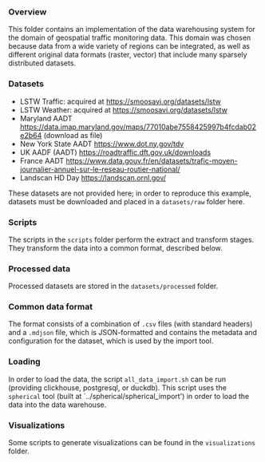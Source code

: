 ### Overview

This folder contains an implementation of the data warehousing system for the domain of geospatial traffic monitoring data. This domain was chosen because data from a wide variety of regions can be integrated, as well as different original data formats (raster, vector) that include many sparsely distributed datasets.

### Datasets

* LSTW Traffic: acquired at https://smoosavi.org/datasets/lstw 
* LSTW Weather: acquired at https://smoosavi.org/datasets/lstw
* Maryland AADT https://data.imap.maryland.gov/maps/77010abe7558425997b4fcdab02e2b64 (download as file)
* New York State AADT https://www.dot.ny.gov/tdv
* UK AADF (AADT) https://roadtraffic.dft.gov.uk/downloads
* France AADT https://www.data.gouv.fr/en/datasets/trafic-moyen-journalier-annuel-sur-le-reseau-routier-national/
* Landscan HD Day https://landscan.ornl.gov/

These datasets are not provided here; in order to reproduce this example, datasets must be downloaded and placed in a `datasets/raw` folder here. 

### Scripts

The scripts in the `scripts` folder perform the extract and transform stages. They transform the data into a common format, described below.

### Processed data

Processed datasets are stored in the `datasets/processed` folder.

### Common data format

The format consists of a combination of `.csv` files (with standard headers) and a `.mdjson` file, which is JSON-formatted and contains the metadata and configuration for the dataset, which is used by the import tool. 

### Loading

In order to load the data, the script `all_data_import.sh` can be run (providing clickhouse, postgresql, or duckdb). This script uses the `spherical` tool (built at `../spherical/spherical_import') in order to load the data into the data warehouse.


### Visualizations

Some scripts to generate visualizations can be found in the `visualizations` folder.
